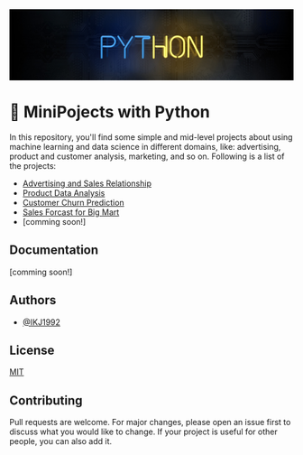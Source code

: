 <img src="https://github.com/IKJ1992/MiniPojects-with-Python/blob/master/images/wall.jpg" align="center" />

# 🔔 MiniPojects with Python 		

In this repository, you'll find some simple and mid-level projects about using machine learning and data science in different domains, like: advertising, product and customer analysis, marketing, and so on. Following is a list of the projects:

- [Advertising and Sales Relationship](https://github.com/IKJ1992/Advertising-Projects-with-Machine-Learning/tree/master/Advertising%20and%20Sales%20Relationship)
- [Product Data Analysis](https://github.com/IKJ1992/Advertising-Projects-with-Machine-Learning/tree/master/Product%20Data%20Analysis)
- [Customer Churn Prediction](https://github.com/IKJ1992/Advertising-Projects-with-Machine-Learning/tree/master/Customer%20Churn%20Prediction)
- [Sales Forcast for Big Mart](https://github.com/IKJ1992/Advertising-Projects-with-Machine-Learning/tree/master/Sales%20Forcast%20for%20Big%20Mart)
- [comming soon!]

## Documentation
[comming soon!]

## Authors

- [@IKJ1992](https://www.github.com/ikj1992)


## License

[MIT](https://choosealicense.com/licenses/mit/)


## Contributing
Pull requests are welcome. For major changes, please open an issue first to discuss what you would like to change. If your project is useful for other people, you can also add it.
